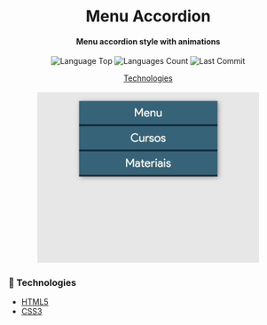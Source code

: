 <div align="center">
    <!-- Top Title -->
	<h1>
		Menu Accordion
	</h1>
    <!-- Subtitle/Description -->
	<h4>Menu accordion style with animations</h4>
	<p>
    <!-- Image Shields -->
	<img alt="Language Top" src="https://img.shields.io/github/languages/top/joaovictornsv/menu-accordion-html-css">
	<img alt="Languages Count" src="https://img.shields.io/github/languages/count/joaovictornsv/menu-accordion-html-css">
	<img alt="Last Commit" src="https://img.shields.io/github/last-commit/joaovictornsv/menu-accordion-html-css">

</p>
<!-- Nav Menu -->
<a href=#rocket-technologies>Technologies</a><br/><br/>

<!-- Gif/Image of Example -->
<img width="400" src="menu-accordion-gif.gif">
</div>


### :rocket: Technologies

- [HTML5](https://developer.mozilla.org/pt-BR/docs/Web/HTML)
- [CSS3](https://developer.mozilla.org/pt-BR/docs/Web/CSS)
